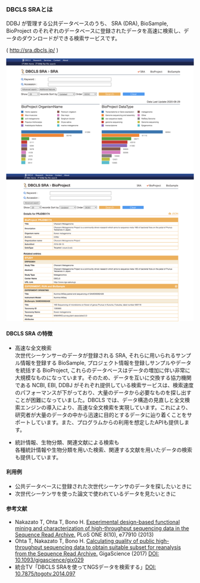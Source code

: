 ### DBCLS SRAとは

DDBJ が管理する公共データベースのうち、 SRA (DRA), BioSample, BioProject のそれぞれのデータベースに登録されたデータを高速に検索し、データのダウンロードができる検索サービスです。

( http://sra.dbcls.jp/ )

![fig-1](https://raw.githubusercontent.com/dbcls/website/master/services/images/DBCLSServices_SRA_fig-1_200729.png)
![fig-2](https://raw.githubusercontent.com/dbcls/website/master/services/images/DBCLSServices_SRA_fig-2_200729.png)

#### DBCLS SRA の特徴

* 高速な全文検索<br  />
次世代シーケンサーのデータが登録される SRA, それらに用いられるサンプル情報を登録する BioSample, プロジェクト情報を登録しサンプルやデータを統括する BioProject, これらのデータベースはデータの増加に伴い非常に大規模なものになっています。そのため、データを互いに交換する協力機関である NCBI, EBI, DDBJ がそれぞれ提供している検索サービスは、検索速度のパフォーマンスが下がっており、大量のデータから必要なものを探し出すことが困難になっていました。DBCLS では、データ構造の見直しと全文検索エンジンの導入により、高速な全文検索を実現しています。これにより、研究者が大量のデータの中から迅速に目的とするデータに辿り着くことをサポートしています。また、プログラムからの利用を想定したAPIも提供します。

* 統計情報、生物分類、関連文献による検索も<br  />
各種統計情報や生物分類を用いた検索、関連する文献を用いたデータの検索も提供しています。

#### 利用例

* 公共データベースに登録された次世代シーケンサのデータを探したいときに
* 次世代シーケンサを使った論文で使われているデータを見たいときに

#### 参考文献

* Nakazato T, Ohta T, Bono H. [Experimental design-based functional mining and characterization of high-throughput sequencing data in the Sequence Read Archive.](http://www.plosone.org/article/info%3Adoi%2F10.1371%2Fjournal.pone.0077910 "Experimental design-based functional mining and characterization of high-throughput sequencing data in the Sequence Read Archive.") PLoS ONE 8(10), e77910 (2013)
* Ohta T, Nakazato T, Bono H. [Calculating quality of public high-throughput sequencing data to obtain suitable subset for reanalysis from the Sequence Read Archive.](https://academic.oup.com/gigascience/article/6/6/gix029/3752508 "Calculating quality of public high-throughput sequencing data to obtain suitable subset for reanalysis from the Sequence Read Archive.") GigaScience (2017) [DOI: 10.1093/gigascience/gix029](https://doi.org/10.1093/gigascience/gix029)
* 統合TV「DBCLS SRAを使ってNGSデータを検索する」[DOI: 10.7875/togotv.2014.097](http://doi.org/10.7875/togotv.2014.097)
